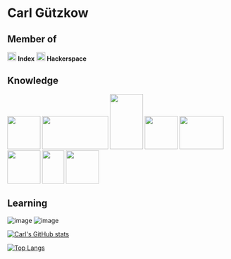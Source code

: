 # Carl Gützkow

## Member of<br>
<img src="https://i.imgur.com/aBWMzBt.jpeg" width="20px"> <b>Index</b>
<img src="https://imgur.com/m17DHsz.png" width="20px"> <b>Hackerspace</b>

## Knowledge
<img src="https://user-images.githubusercontent.com/70779496/143434087-2033b99d-a053-45cd-9264-5091a1badddd.png" width="75" height="75">                                        <img src="https://user-images.githubusercontent.com/70779496/143434121-217f64be-ab05-43c0-a8e5-42e712ad4baa.png" width="150" height="75">
<img src="https://user-images.githubusercontent.com/70779496/143434136-d3bdbecf-c2a0-476f-9ac3-776164ca6917.png" width="75" height="125">
<img src="https://user-images.githubusercontent.com/70779496/143434141-c1aef5af-8516-4b22-99e3-dc880e7a4620.png" width="75" height="75">
<img src="https://user-images.githubusercontent.com/70779496/143434173-54bdde58-1bb1-4ab9-a142-ab60eba49b8c.png" width="100" height="75">
<img src="https://user-images.githubusercontent.com/70779496/143434184-88782f36-9dbd-4370-afa2-32730292ab4a.png" width="75" height="75">
<img src="https://user-images.githubusercontent.com/70779496/143434200-90ed2aed-d75f-46d7-848e-2f2711e81318.png" width="50" height="75">
<img src="https://user-images.githubusercontent.com/70779496/143434098-516679ff-56f0-4c1e-8809-ef4671151f37.png" width="75" height="75">


## Learning
![image](https://user-images.githubusercontent.com/70779496/143433982-6aa7da52-2391-4aec-8fd5-282402c9f346.png)
![image](https://user-images.githubusercontent.com/70779496/143434027-20ddc062-7548-4779-9190-0cdbb395b40a.png)


[![Carl's GitHub stats](https://github-readme-stats.vercel.app/api?username=CJGutz&hide=stars&show_icons=true&theme=tokyonight)](https://github.com/CJGutz/github-readme-stats)

[![Top Langs](https://github-readme-stats.vercel.app/api/top-langs/?username=CJGutz&layout=compact&hide=jupyter+notebook&theme=tokyonight)](https://github.com/CJGutz/github-readme-stats)
